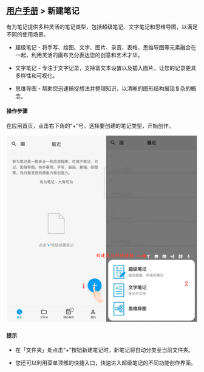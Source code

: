 [用户手册](/dragonnest/drawnote/manual/zh) > 
新建笔记
---
有为笔记提供多种灵活的笔记类型，包括超级笔记、文字笔记和思维导图，以满足不同的使用场景。

- 超级笔记 - 将手写、绘图、文字、图片、录音、表格、思维导图等元素融合在一起，利用灵活的画布充分表达您的创意和艺术才华。


- 文字笔记 - 专注于文字记录，支持富文本设置以及插入图片，让您的记录更具多样性和可视化。


- 思维导图 - 帮助您迅速捕捉想法并整理知识，以清晰的图形结构展现复杂的概念。
#### 操作步骤

在应用首页，点击右下角的“+”号，选择要创建的笔记类型，开始创作。

![new_note](imgs/new_note01.png)

#### 提示

- 在「文件夹」处点击“+”按钮新建笔记时，新笔记将自动分类至当前文件夹。

- 您还可以利用菜单顶部的快捷入口，快速进入超级笔记的不同功能创作界面。